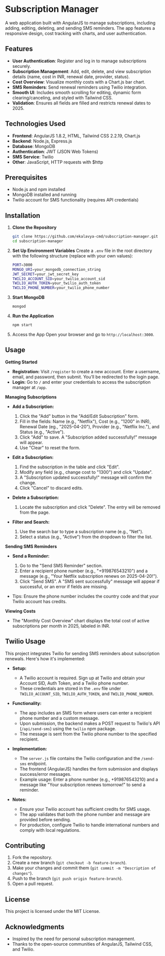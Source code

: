 # Subscription Manager

A web application built with AngularJS to manage subscriptions, including adding, editing, deleting, and sending SMS reminders. The app features a responsive design, cost tracking with charts, and user authentication.

## Features

- **User Authentication**: Register and log in to manage subscriptions securely.
- **Subscription Management**: Add, edit, delete, and view subscription details (name, cost in INR, renewal date, provider, status).
- **Cost Overview**: Visualize monthly costs with a Chart.js bar chart.
- **SMS Reminders**: Send renewal reminders using Twilio integration.
- **Smooth UI**: Includes smooth scrolling for editing, dynamic form clearing/canceling, and styled with Tailwind CSS.
- **Validation**: Ensures all fields are filled and restricts renewal dates to 2025.

## Technologies Used

- **Frontend**: AngularJS 1.8.2, HTML, Tailwind CSS 2.2.19, Chart.js
- **Backend**: Node.js, Express.js
- **Database**: MongoDB
- **Authentication**: JWT (JSON Web Tokens)
- **SMS Service**: Twilio
- **Other**: JavaScript, HTTP requests with $http

## Prerequisites

- Node.js and npm installed
- MongoDB installed and running
- Twilio account for SMS functionality (requires API credentials)

## Installation

1. **Clone the Repository**

   ```bash
   git clone https://github.com/ekalavya-cmd/subscription-manager.git
   cd subscription-manager
   ```

2. **Set Up Environment Variables** Create a `.env` file in the root directory with the following structure (replace with your own values):

   ```bash
   PORT=3000
   MONGO_URI=your_mongodb_connection_string
   JWT_SECRET=your_jwt_secret_key
   TWILIO_ACCOUNT_SID=your_twilio_account_sid
   TWILIO_AUTH_TOKEN=your_twilio_auth_token
   TWILIO_PHONE_NUMBER=your_twilio_phone_number
   ```

3. **Start MongoDB**

   ```bash
   mongod
   ```

4. **Run the Application**

   ```bash
   npm start
   ```

5. Access the App Open your browser and go to `http://localhost:3000`.

## Usage

**Getting Started**

- **Registration:** Visit `/register` to create a new account. Enter a username, email, and password, then submit. You’ll be redirected to the login page.
- **Login:** Go to `/` and enter your credentials to access the subscription manager at `/app`.

**Managing Subscriptions**

- **Add a Subscription:**

  1.  Click the "Add" button in the "Add/Edit Subscription" form.
  2.  Fill in the fields: Name (e.g., "Netflix"), Cost (e.g., "1200" in INR), Renewal Date (eg., "2025-04-20"), Provider (e.g., "Netflix Inc."), and Status (e.g., "Active").
  3.  Click "Add" to save. A "Subscription added successfully!" message will appear.
  4.  Use "Clear" to reset the form.

- **Edit a Subscription:**

  1.  Find the subscription in the table and click "Edit".
  2.  Modify any field (e.g., change cost to "1300") and click "Update".
  3.  A "Subscription updated successfully!" message will confirm the change.
  4.  Click "Cancel" to discard edits.

- **Delete a Subscription:**

  1.  Locate the subscription and click "Delete". The entry will be removed from the page.

- **Filter and Search:**

  1.  Use the search bar to type a subscription name (e.g., "Net").
  2.  Select a status (e.g., "Active") from the dropdown to filter the list.

**Sending SMS Reminders**

- **Send a Reminder:**

  1.  Go to the "Send SMS Reminder" section.
  2.  Enter a recipient phone number (e.g., "+919876543210") and a message (e.g., "Your Netflix subscription renews on 2025-04-20!").
  3.  Click "Send SMS". A "SMS sent successfully" message will appear if successful, or an error if fields are missing.

- Tips: Ensure the phone number includes the country code and that your Twilio account has credits.

**Viewing Costs**

- The "Monthly Cost Overview" chart displays the total cost of active subscriptions per month in 2025, labeled in INR.

## Twilio Usage

This project integrates Twilio for sending SMS reminders about subscription renewals. Here's how it's implemented:

- **Setup:**

  - A Twilio account is required. Sign up at Twilio and obtain your Account SID, Auth Token, and a Twilio phone number.
  - These credentials are stored in the `.env` file under `TWILIO_ACCOUNT_SID`, `TWILIO_AUTH_TOKEN`, and `TWILIO_PHONE_NUMBER`.

- **Functionality:**

  - The app includes an SMS form where users can enter a recipient phone number and a custom message.
  - Upon submission, the backend makes a POST request to Twilio's API (`/api/send-sms`) using the `twilio` npm package.
  - The message is sent from the Twilio phone number to the specified recipient.

- **Implementation:**

  - The `server.js` file contains the Twilio configuration and the `/send-sms` endpoint.
  - The frontend (AngularJS) handles the form submission and displays success/error messages.
  - Example usage: Enter a phone number (e.g., +919876543210) and a message like "Your subscription renews tomorrow!" to send a reminder.

- **Notes:**

  - Ensure your Twilio account has sufficient credits for SMS usage.
  - The app validates that both the phone number and message are provided before sending.
  - For production, configure Twilio to handle international numbers and comply with local regulations.

## Contributing

1.  Fork the repository.
2.  Create a new branch (`git checkout -b feature-branch`).
3.  Make your changes and commit them (`git commit -m "Description of changes"`).
4.  Push to the branch (`git push origin feature-branch`).
5.  Open a pull request.

## License

This project is licensed under the MIT License.

## Acknowledgments

- Inspired by the need for personal subscription management.
- Thanks to the open-source communities of AngularJS, Tailwind CSS, and Twilio.
